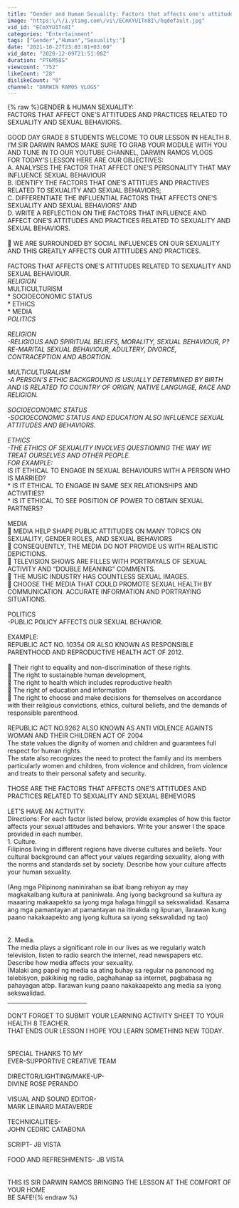 ```yaml
---
title: "Gender and Human Sexuality: Factors that affects one's attitude & practices  I DARWIN RAMOS VLOGS"
image: "https:\/\/i.ytimg.com\/vi\/ECmXYU1Tn8I\/hqdefault.jpg"
vid_id: "ECmXYU1Tn8I"
categories: "Entertainment"
tags: ["Gender","Human","Sexuality:"]
date: "2021-10-27T23:03:01+03:00"
vid_date: "2020-12-09T21:51:08Z"
duration: "PT6M58S"
viewcount: "752"
likeCount: "28"
dislikeCount: "0"
channel: "DARWIN RAMOS VLOGS"
---
```

{% raw %}GENDER &amp; HUMAN SEXUALITY:<br />FACTORS THAT AFFECT ONE’S ATTITUDES AND PRACTICES RELATED TO SEXUALITY AND SEXUAL BEHAVIORS.<br /><br />GOOD DAY GRADE 8 STUDENTS WELCOME TO OUR LESSON IN HEALTH 8. I’M SIR DARWIN RAMOS MAKE SURE TO GRAB YOUR MODULE WITH YOU AND TUNE IN TO OUR YOUTUBE CHANNEL, DARWIN RAMOS VLOGS<br />FOR TODAY’S LESSON HERE ARE OUR OBJECTIVES: <br />A. ANALYSES THE FACTOR THAT AFFECT ONE’S PERSONALITY THAT MAY INFLUENCE SEXUAL BEHAVIOUR <br />B. IDENTIFY THE FACTORS THAT ONE’S ATTITUES AND PRACTIVES RELATED TO SEXUALITY AND SEXUAL BEHAVIORS;<br />C. DIFFERENTIATE THE INFLUENTIAL FACTORS THAT AFFECTS ONE’S SEXUALITY AND SEXUAL BEHAVIORS’ AND<br />D. WRITE A REFLECTION ON THE FACTORS THAT INFLUENCE AND AFFECT ONE’S ATTITUDES AND PRACTICES RELATED TO SEXUALITY AND SEXUAL BEHAVIORS.<br /><br /> WE ARE SURROUNDED BY SOCIAL INFLUENCES ON OUR SEXUALITY AND THIS GREATLY AFFECTS OUR ATTITUDES AND PRACTICES.<br /><br />FACTORS THAT AFFECTS ONE’S ATTITUDES RELATED TO SEXUALITY AND SEXUAL BEHAVIOUR.<br />*RELIGION<br />* MULTICULTURISM <br />* SOCIOECONOMIC STATUS<br />* ETHICS <br />* MEDIA <br />*POLITICS <br /><br />RELIGION  <br />-RELIGIOUS AND SPIRITUAL BELIEFS, MORALITY, SEXUAL BEHAVIOUR, P?RE-MARITAL SEXUAL BEHAVIOUR, ADULTERY, DIVORCE, CONTRACEPTION AND ABORTION.<br /><br />MULTICULTURALISM<br />-A PERSON’S ETHIC BACKGROUND IS USUALLY DETERMINED BY BIRTH AND IS RELATED TO COUNTRY OF ORIGIN, NATIVE LANGUAGE, RACE AND RELIGION.<br /><br />SOCIOECONOMIC STATUS <br />-SOCIOECONOMIC STATUS AND EDUCATION ALSO INFLUENCE SEXUAL ATTITUDES AND BEHAVIORS.<br /><br />ETHICS <br />-THE ETHICS OF SEXUALITY INVOLVES QUESTIONING THE WAY WE TREAT OURSELVES AND OTHER PEOPLE. <br />FOR EXAMPLE:<br />* IS IT ETHICAL TO ENGAGE IN SEXUAL BEHAVIOURS WITH A PERSON WHO IS MARRIED?<br />* IS IT ETHICAL TO ENGAGE IN SAME SEX RELATIONSHIPS AND ACTIVITIES?<br />* IS IT ETHICAL TO SEE POSITION OF POWER TO OBTAIN SEXUAL PARTNERS?<br /><br />MEDIA<br /> MEDIA HELP SHAPE PUBLIC ATTITUDES ON MANY TOPICS ON SEXUALITY, GENDER ROLES, AND SEXUAL BEHAVIORS<br /> CONSEQUENTLY, THE MEDIA DO NOT PROVIDE US WITH REALISTIC DEPICTIONS.<br /> TELEVISION SHOWS ARE FILLES WITH PORTRAYALS OF SEXUAL ACTIVITY AND “DOUBLE MEANING” COMMENTS.<br /> THE MUSIC INDUSTRY HAS COUNTLESS SEXUAL IMAGES.<br /> CHOOSE THE MEDIA THAT COULD PROMOTE SEXUAL HEALTH BY COMMUNICATION. ACCURATE INFORMATION AND PORTRAYING SITUATIONS.<br /><br />POLITICS <br />-PUBLIC POLICY AFFECTS OUR SEXUAL BEHAVIOR. <br /><br />EXAMPLE: <br />REPUBLIC ACT NO. 10354 OR ALSO KNOWN AS RESPONSIBLE PARENTHOOD AND REPRODUCTIVE HEALTH ACT OF 2012.<br /><br /> Their right to equality and non-discrimination of these rights.<br /> The right to sustainable human development,<br /> The right to health which includes reproductive health<br /> The right of education and information<br /> The right to choose and make decisions for themselves on accordance with their religious convictions, ethics, cultural beliefs, and the demands of responsible parenthood.<br /><br />REPUBLIC ACT NO.9262 ALSO KNOWN AS ANTI VIOLENCE AGAINTS WOMAN AND THEIR CHILDREN ACT OF 2004<br />The state values the dignity of women and children and guarantees full respect for human rights.<br />The state also recognizes the need to protect the family and its members particularly women and children, from violence and children, from violence and treats to their personal safety and security.<br /><br />THOSE ARE THE FACTORS THAT AFFECTS ONE’S ATTITUDES AND PRACTICES RELATED TO SEXUALITY AND SEXUAL BEHEVIORS<br /><br />LET’S HAVE AN ACTIVITY:<br />Directions: For each factor listed below, provide examples of how this factor affects your sexual attitudes and behaviors. Write your answer I the space provided in each number.<br />1. Culture.<br />Filipinos living in different regions have diverse cultures and beliefs. Your cultural background can affect your values regarding sexuality, along with the norms and standards set by society. Describe how your culture affects your human sexuality.<br /><br />(Ang mga Pilipinong naninirahan sa ibat ibang rehiyon ay may magkakaibang kultura at paniniwala. Ang iyong background sa kultura ay maaaring makaapekto sa iyong mga halaga hinggil sa sekswalidad. Kasama ang mga pamantayan at pamantayan na itinakda ng lipunan, ilarawan kung paano nakakaapekto ang iyong kultura sa iyong sekswalidad ng tao)<br /><br /><br />2. Media.<br />The media plays a significant role in our lives as we regularly watch television, listen to radio search the internet, read newspapers etc. <br />Describe how media affects your sexuality. <br />(Malaki ang papel ng media sa ating buhay sa regular na panonood ng telebisyon, pakikinig ng  radio, paghahanap sa internet, pagbabasa ng pahayagan atbp. Ilarawan kung paano nakakaapekto ang media sa iyong sekswalidad.<br />____________________________<br /><br />DON’T FORGET TO SUBMIT YOUR LEARNING ACTIVITY SHEET TO YOUR HEALTH 8 TEACHER.<br />THAT ENDS OUR LESSON I HOPE YOU LEARN SOMETHING NEW TODAY.<br /><br /><br />SPECIAL THANKS TO MY<br /> EVER-SUPPORTIVE CREATIVE TEAM<br /><br />DIRECTOR/LIGHTING/MAKE-UP-<br /> DIVINE ROSE PERANDO<br /><br />VISUAL AND SOUND EDITOR-<br /> MARK LEINARD MATAVERDE<br /><br />TECHNICALITIES-<br /> JOHN CEDRIC CATABONA<br /><br />SCRIPT- JB VISTA<br /><br />FOOD AND REFRESHMENTS- JB VISTA<br /><br /><br />THIS IS SIR DARWIN RAMOS BRINGING THE LESSON AT THE COMFORT OF YOUR HOME<br />BE SAFE!{% endraw %}

